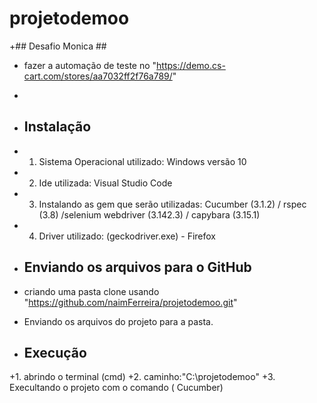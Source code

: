 # projetodemoo

+##  Desafio Monica  ##
+ fazer a automação de teste no "https://demo.cs-cart.com/stores/aa7032ff2f76a789/"
+
+ ## Instalação ## 
+ 1. Sistema Operacional utilizado: Windows versão 10 
+ 2. Ide utilizada: Visual Studio Code
+ 3. Instalando as gem que serão utilizadas: Cucumber (3.1.2) / rspec (3.8) /selenium webdriver (3.142.3) / capybara (3.15.1)
+ 4. Driver utilizado: (geckodriver.exe) - Firefox 

+  ## Enviando os arquivos para o GitHub ## 
+ criando uma pasta clone usando "https://github.com/naimFerreira/projetodemoo.git"
+ Enviando os arquivos do projeto para a pasta. 

+ ##  Execução ##  
+1. abrindo o terminal (cmd) 
+2. caminho:"C:\projetodemoo"
+3. Execultando o projeto com o comando ( Cucumber)  

